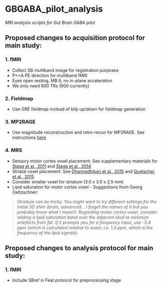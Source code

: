 # GBGABA_pilot_analysis
 *MRI analysis scripts for Gut Brain GABA pilot*
 
 ## Proposed changes to acquisition protocol for main study:
 
### 1. fMRI
 
 - Collect SB multiband image for registration purposes
 - P>>A PE direction for multiband fMRI 
 - Eyes open resting, MB 6, no in-plane acceleration
 - We only need 600 TRs (900 currently)
 


### 2. Fieldmap
 
 - Use GRE fieldmap instead of blip up/down for fieldmap generation
 
 
 ### 3. MP2RAGE
 
 - Use magnitude reconstruction and retro-recon for MP2RAGE. See instructions [here](Protocol_setup/RetroReconGuide.md)
 
 
 ### 4. MRS

 - Sensory motor cortex voxel placement: See supplementary materials for [Stagg et al., 2011](https://doi.org/10.1016/j.cub.2011.01.069) and [Stagg et al., 2014](https://doi.org/10.7554/eLife.01465.001)
 - Striatal voxel placement: See [Dharmadhikari et al., 2015](https://doi.org/10.1016/j.neuroimage.2015.06.066) and [Quetscher et al., 2015](https://doi.org/10.1007/s00429-014-0873-y)
 - Consider smaller voxel for striatum (3.0 x 3.0 x 2.5 mm)
 - Lipid saturation for motor cortex voxel - Suggestions from Georg Oeltzschner:
 > *Striatum can be tricky. You might want to try different settings for the initial 3D shim (brain, advanced... I forget the names of it but you probably know what I mean!).
Regarding motor cortex voxel, consider adding a lipid saturation band over the adjacent skull to minimize artefacts from fat. If it prompts you for a frequency input, use -3.4 ppm (which is calculated relative to water, i.e. 1.3 ppm, which is the frequency of the lipid signals).*

## Proposed changes to analysis protocol for main study:

### 1. fMRI
 - Include SBref in Feat protocol for preprocessing stage
 